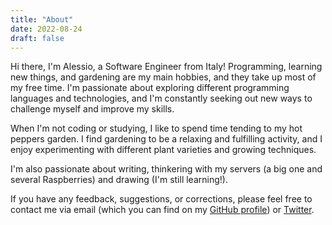 ```yaml
---
title: "About"
date: 2022-08-24
draft: false
---
```


Hi there, I'm Alessio, a Software Engineer from Italy!
Programming, learning new things, and gardening are my main hobbies, and they take up most of my free time. I'm passionate about exploring different programming languages and technologies, and I'm constantly seeking out new ways to challenge myself and improve my skills.

When I'm not coding or studying, I like to spend time tending to my hot peppers garden. I find gardening to be a relaxing and fulfilling activity, and I enjoy experimenting with different plant varieties and growing techniques.

I'm also passionate about writing, thinkering with my servers (a big one and several Raspberries) and drawing (I'm still learning!).

If you have any feedback, suggestions, or corrections, please feel free to contact me via email (which you can find on my [GitHub profile](https://github.com/PandaSekh)) or [Twitter](https://twitter.com/PandaSekh). 
